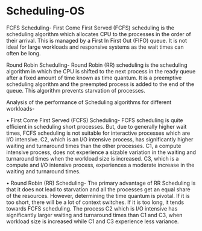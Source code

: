 # Scheduling-OS
FCFS Scheduling-
First Come First Served (FCFS) scheduling is the scheduling algorithm which allocates CPU to the processes in the order of their arrival. This is managed by a First In First Out (FIFO) queue. It is not ideal for large workloads and responsive systems as the wait times can often be long.

Round Robin Scheduling-
Round Robin (RR) scheduling is the scheduling algorithm in which the CPU is shifted to the next process in the ready queue after a fixed amount of time known as time quantum. It is a preemptive scheduling algorithm and the preempted process is added to the end of the queue. This algorithm prevents starvation of processes.

Analysis of the performance of Scheduling algorithms for different workloads-

•	First Come First Served (FCFS) Scheduling-
FCFS scheduling is quite efficient in scheduling short processes. But, due to generally higher wait times, FCFS scheduling is not suitable for interactive processes which are I/O intensive.
C2, which is an I/O intensive process, has significantly higher waiting and turnaround times than the other processes. C1, a compute intensive process, does not experience a sizable variation in the waiting and turnaround times when the workload size is increased. C3, which is a compute and I/O intensive process, experiences a moderate increase in the waiting and turnaround times.
 
•	Round Robin (RR) Scheduling-
The primary advantage of RR Scheduling is that it does not lead to starvation and all the processes get an equal share of the resources. However, determining the time quantum is pivotal. If it is too short, there will be a lot of context switches. If it is too long, it tends towards FCFS scheduling.
The process C2 which is I/O intensive has significantly larger waiting and turnaround times than C1 and C3, when workload size is increased while C1 and C3 experience less variance.

